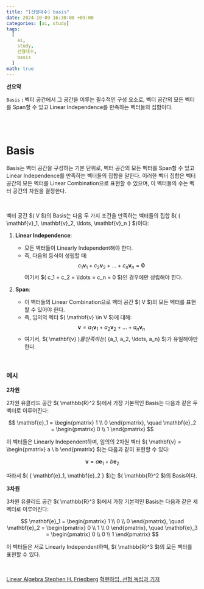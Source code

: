 ```yaml
---
title: "[선형대수] basis"
date: 2024-10-09 16:30:00 +09:00
categories: [ai, study]
tags:
  [
    ai,
    study,
    선형대수,
    basis
  ]
math: true
---
```


**선요약**

`Basis` **:** 벡터 공간에서 그 공간을 이루는 필수적인 구성 요소로, 벡터 공간의 모든 벡터를 Span할 수 있고 Linear Independence를 만족하는 벡터들의 집합이다.

<br/>
<br/>

# **Basis**

Basis는 벡터 공간을 구성하는 기본 단위로, 벡터 공간의 모든 벡터를 Span할 수 있고 Linear Independence를 만족하는 벡터들의 집합을 말한다. 이러한 벡터 집합은 벡터 공간의 모든 벡터를 Linear Combination으로 표현할 수 있으며, 이 벡터들의 수는 벡터 공간의 차원을 결정한다.

<br/>

벡터 공간 $( V $)의 Basis는 다음 두 가지 조건을 만족하는 벡터들의 집합 $( \{ \mathbf{v}_1, \mathbf{v}_2, \ldots, \mathbf{v}_n \} $)이다:

1. **Linear Independence**:
   - 모든 벡터들이 Linearly Independent해야 한다.
   - 즉, 다음의 등식이 성립할 때:
     $$
     c_1 \mathbf{v}_1 + c_2 \mathbf{v}_2 + \ldots + c_n \mathbf{v}_n = \mathbf{0}
     $$
     여기서 $( c_1 = c_2 = \ldots = c_n = 0 $)인 경우에만 성립해야 한다.

2. **Span**:
   - 이 벡터들의 Linear Combination으로 벡터 공간 $( V $)의 모든 벡터를 표현할 수 있어야 한다.
   - 즉, 임의의 벡터 $( \mathbf{v} \in V $)에 대해:
     $$
     \mathbf{v} = a_1 \mathbf{v}_1 + a_2 \mathbf{v}_2 + \ldots + a_n \mathbf{v}_n
     $$
   - 여기서, $( \mathbf{v} $)를 만족하는$\( \{a_1, a_2, \ldots, a_n\} $)가 유일해야만 한다.

<br/>

### **예시**

**2차원**

2차원 유클리드 공간 $( \mathbb{R}^2 $)에서 가장 기본적인 Basis는 다음과 같은 두 벡터로 이루어진다:

$$
\mathbf{e}_1 = \begin{pmatrix} 1 \\ 0 \end{pmatrix}, \quad
\mathbf{e}_2 = \begin{pmatrix} 0 \\ 1 \end{pmatrix}
$$

이 벡터들은 Linearly Independent하며, 임의의 2차원 벡터 $( \mathbf{v} = \begin{pmatrix} a \\ b \end{pmatrix} $)는 다음과 같이 표현할 수 있다:

$$
\mathbf{v} = a \mathbf{e}_1 + b \mathbf{e}_2
$$

따라서 $( \{ \mathbf{e}_1, \mathbf{e}_2 \} $)는 $( \mathbb{R}^2 $)의 Basis이다.

**3차원**

3차원 유클리드 공간 $( \mathbb{R}^3 $)에서 가장 기본적인 Basis는 다음과 같은 세 벡터로 이루어진다:

$$
\mathbf{e}_1 = \begin{pmatrix} 1 \\ 0 \\ 0 \end{pmatrix}, \quad
\mathbf{e}_2 = \begin{pmatrix} 0 \\ 1 \\ 0 \end{pmatrix}, \quad
\mathbf{e}_3 = \begin{pmatrix} 0 \\ 0 \\ 1 \end{pmatrix}
$$

이 벡터들은 서로 Linearly Independent하며, $( \mathbb{R}^3 $)의 모든 벡터를 표현할 수 있다.

<br/>

[Linear Algebra Stephen H. Friedberg](https://g.co/kgs/PAu2zpL)
[혁펜하임, 선형 독립과 기저](https://youtu.be/mOOI4-BfjGQ?si=HydO3dh0RhdYnBpl)